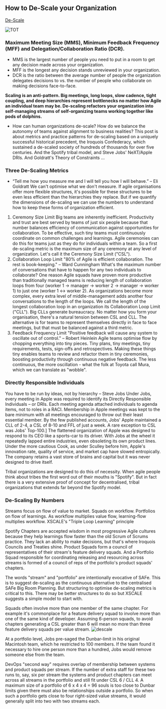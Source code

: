 ## How to De-Scale your Organization

[De-Scale](https://www.linkedin.com/pulse/how-de-scale-your-organization-peter-merel/)

![TOT](https://media.licdn.com/dms/image/C4E12AQGtH_RW_dixTQ/article-inline_image-shrink_1000_1488/0/1520192004703?e=1681948800&v=beta&t=q1R7iov65vHWdNJjZfuOzS-WQpd33-wLTI6KbEsmijA)

### Maximum Meeting Size (MMS), Minimum Feedback Frequency (MFF) and Delegation/Collaboration Ratio (DCR).
- MMS is the largest number of people you need to put in a room to get any decision made across your organization.
- MFF is the longest any decision stands unreviewed in your organization.
- DCR is the ratio between the average number of people the organization delegates decisions to vs. the number of people who collaborate on making decisions face-to-face.

**Scaling is an anti-pattern. Big meetings, long loops, slow cadence, tight coupling, and deep hierarchies represent bottlenecks no matter how Agile an individual team may be. De-scaling refactors your organization into self-managing streams of self-organizing teams working together like pods of dolphins.**

- How can human organizations de-scale? How do we balance the autonomy of teams against alignment to business realities? This post is about metrics and practice patterns for de-scaling based on a uniquely successful historical precedent, the Iroquois Confederacy, which sustained a de-scaled society of hundreds of thousands for over five centuries. And the Spotify tribal model, and Steve Jobs' NeXT/Apple DRIs. And Goldratt's Theory of Constraints ...

### Three De-Scaling Metrics
- “Tell me how you measure me and I will tell you how I will behave.” – Eli Goldratt
We can't optimise what we don't measure. If agile organisations offer more flexible structures, it's possible for these structures to be even less efficient than the hierarchies they replace. But if we quantify the dimensions of de-scaling we can use the numbers to understand how to keep these forms of organization efficient.

1. Ceremony Size Limit
Big teams are inherently inefficient. Productivity and trust are best served by teams of just six people because that number balances efficiency of communication against opportunities for collaboration.
To be effective, such tiny teams must continuously coordinate on common challenges and learnings. Agile ceremonies can do this for teams just as they do for individuals within a team. So a first de-scaling metric is the maximum size of any ceremony at any level of organization. Let's call it the Ceremony Size Limit ("CSL").
2. Collaboration Loop Limit
"80% of Agile is efficient collaboration. The rest is book-keeping." – Ward Cunningham
What's the maximum number of conversations that have to happen for any two individuals to collaborate? One reason Agile squads have proven more productive than traditionally managed teams is reducing length of collaboration loops from four (worker 1 -> manager -> worker 2 -> manager -> worker 1) to just one (worker 1 <-> worker 2). As organizations become more complex, every extra level of middle-management adds another four conversations to the length of the loops.
We call the length of the longest collaboration loop in an organization its Collaboration Loop Limit ("CLL"). Big CLLs generate bureaucracy. No matter how you form your organisation, there's a natural tension between CSL and CLL. The alternative is for teams to represent themselves directly in face to face meetings, but that must be balanced against a third metric.
3. Feedback Frequency Limit
"Positive feedback will cause any system to oscillate out of control." – Robert Heinlein
Agile teams optimise flow by chopping everything into tiny pieces. Tiny plans, tiny meetings, tiny requirements, tests, sign-offs and retrospectives. Making these things tiny enables teams to review and refactor them in tiny ceremonies, boosting productivity through continuous negative feedback. The less continuous, the more oscillation - what the folk at Toyota call Mura, which we can translate as "wobble".

### Directly Responsible Individuals
You have to be run by ideas, not by hierarchy – Steve Jobs
Under Jobs, every meeting in Apple was required to identify its Directly Responsible Individuals – or DRIs. Each meeting agenda attached individuals to agenda items, not to roles in a RACI. Membership in Apple meetings was kept to the bare minimum with all meetings encouraged to throw out their least essential member. By the few published accounts, Jobs' Apple maintained a CLL of 2-4, a CSL of 8-10 and FFL of just a week. A rare exception to CSL was Jobs' Top-100.]
The flattened organization of Apple was designed to respond to its CEO like a sports-car to its driver. With Jobs at the wheel it repeatedly lapped entire industries, even obsoleting its own product lines. Under the more cautious Cook, as under Sculley before him, Apple's innovation rate, quality of service, and market cap have slowed entropically. The company retains a vast store of brains and capital but it was never designed to drive itself.

Tribal organizations are designed to do this of necessity. When agile people think about tribes the first word out of their mouths is "Spotify". But in fact there is a very extensive proof of concept for decentralised, tribal organizations that extends far beyond the Spotify model.

### De-Scaling By Numbers
Streams focus on flow of value to market. Squads on workflow. Portfolios on flow of learnings. As workflow multiplies value flow, learning-flow multiplies workflow. XSCALE's "Triple Loop Learning" principle

Spotify Chapters are accepted wisdom in most progressive Agile cultures because they help learnings flow faster than the old Scrum of Scrums practice. They lack an ability to make decisions, but that's where Iroquois Councils and Treaties shine. Product Squads form a council of representatives of their stream's feature delivery squads. And a Portfolio Squad responsible for coordinating releasing and resourcing across streams is formed of a council of reps of the portfolio's product squads' chapters.

The words "stream" and "portfolio" are intentionally evocative of SAFe. This is to suggest de-scaling as the continuous alternative to the centralised SAFe Big Room Planning. But structuring to optimise de-scaling metrics is critical to this. There may be better structures to do so but XSCALE suggests a simple model to start with.

Squads often involve more than one member of the same chapter. For example it's commonplace for a feature delivery squad to involve more than one of the same kind of developer. Assuming 6-person squads, to avoid chapters generating a CSL greater than 6 will mean no more than three feature delivery squads per value stream.
![descale](https://media-exp1.licdn.com/dms/image/C4E12AQGtH_RW_dixTQ/article-inline_image-shrink_1000_1488/0/1520192004703?e=1638403200&v=beta&t=HfbC5DXo__gEm4qkKCCR4p3ghPFPDtSlIDcFrbVnbM8)

At a portfolio level, Jobs pre-saged the Dunbar-limit in his original Macintosh team, which he restricted to 100 members. If the team found it necessary to hire one person more than a hundred, Jobs would remove someone else from the team.

DevOps "second way" requires overlap of membership between systems and product squads per stream. If the number of extra staff for these two runs to, say, six per stream the systems and product chapters can meet across all streams in the portfolio and still fit under CSL 6 / CLL 4. A maximum size of a portfolio of 6 x 4 x 4 = 96 souls is too close to Dunbar limits given there must also be relationships outside a portfolio. So when such a portfolio gets close to four right-sized value streams, it would generally split into two with two streams each.
